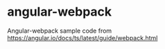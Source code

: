 # angular-webpack
Angular-webpack sample code from https://angular.io/docs/ts/latest/guide/webpack.html
